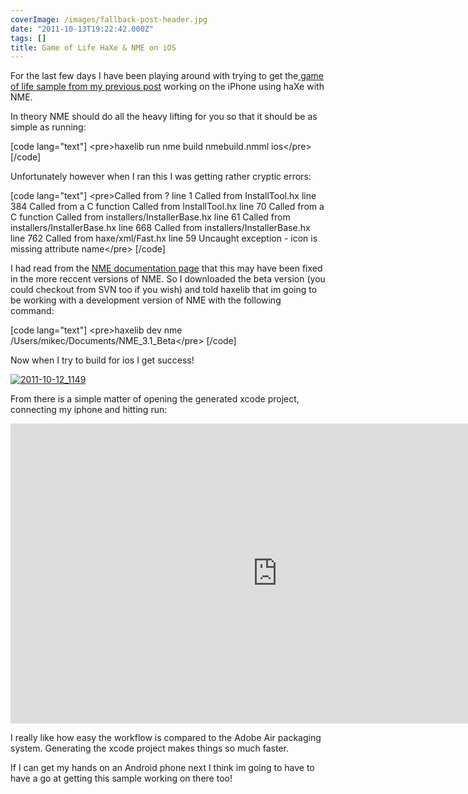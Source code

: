 ```yaml
---
coverImage: /images/fallback-post-header.jpg
date: "2011-10-13T19:22:42.000Z"
tags: []
title: Game of Life HaXe & NME on iOS
---
```


For the last few days I have been playing around with trying to get the[ game of life sample from my previous post](/posts/conways-game-of-life-in-haxe-nme-massiveunit/) working on the iPhone using haXe with NME.

<!-- more -->

In theory NME should do all the heavy lifting for you so that it should be as simple as running:

[code lang="text"]
&lt;pre&gt;haxelib run nme build nmebuild.nmml ios&lt;/pre&gt;
[/code]

Unfortunately however when I ran this I was getting rather cryptic errors:

[code lang="text"]
&lt;pre&gt;Called from ? line 1
Called from InstallTool.hx line 384
Called from a C function
Called from InstallTool.hx line 70
Called from a C function
Called from installers/InstallerBase.hx line 61
Called from installers/InstallerBase.hx line 668
Called from installers/InstallerBase.hx line 762
Called from haxe/xml/Fast.hx line 59
Uncaught exception - icon is missing attribute name&lt;/pre&gt;
[/code]

I had read from the [NME documentation page](https://www.haxenme.org/developers/get-started/) that this may have been fixed in the more reccent versions of NME. So I downloaded the beta version (you could checkout from SVN too if you wish) and told haxelib that im going to be working with a development version of NME with the following command:

[code lang="text"]
&lt;pre&gt;haxelib dev nme /Users/mikec/Documents/NME_3.1_Beta&lt;/pre&gt;
[/code]

Now when I try to build for ios I get success!

[![](/wp-content/uploads/2011/10/2011-10-12_1149.png "2011-10-12_1149")](/wp-content/uploads/2011/10/2011-10-12_1149.png)

From there is a simple matter of opening the generated xcode project, connecting my iphone and hitting run:

<iframe width="853" height="480" src="https://www.youtube.com/embed/ZsILr8vjWL8" frameborder="0" allow="accelerometer; autoplay; clipboard-write; encrypted-media; gyroscope; picture-in-picture"  allowfullscreen></iframe>

I really like how easy the workflow is compared to the Adobe Air packaging system. Generating the xcode project makes things so much faster.

If I can get my hands on an Android phone next I think im going to have to have a go at getting this sample working on there too!
